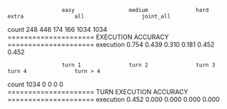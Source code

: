                      easy                 medium               hard                 extra                all                  joint_all           
count                248                  446                  174                  166                  1034                 1034                
=====================   EXECUTION ACCURACY     =====================
execution            0.754                0.439                0.310                0.181                0.452                0.452               


                     turn 1               turn 2               turn 3               turn 4               turn > 4            
count                1034                 0                    0                    0                    0                   
=====================   TURN EXECUTION ACCURACY     =====================
execution            0.452                0.000                0.000                0.000                0.000